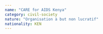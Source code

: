 ```yaml
---
name: "CARE for AIDS Kenya"
category: civil-society
nature: "Organisation à but non lucratif"
nationality: KEN
---
```

